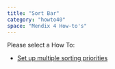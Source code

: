 ```yaml
---
title: "Sort Bar"
category: "howto40"
space: "Mendix 4 How-to's"
---
```

Please select a How To:

*   [Set up multiple sorting priorities](set-up-multiple-sorting-priorities)